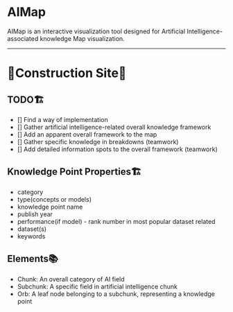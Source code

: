 # AIMap
AIMap is an interactive visualization tool designed for Artificial Intelligence-associated knowledge Map visualization.

-----
# 🚧Construction Site🚧
## TODO🏗️
* [] Find a way of implementation
* [] Gather artificial intelligence-related overall knowledge framework
* [] Add an apparent overall framework to the map
* [] Gather specific knowledge in breakdowns (teamwork)
* [] Add detailed information spots to the overall framework (teamwork)

## Knowledge Point Properties🏗️
- category
- type(concepts or models)
- knowledge point name
- publish year
- performance(if model) - rank number in most popular dataset related
- dataset(s)
- keywords

## Elements📚
- Chunk: An overall category of AI field
- Subchunk: A specific field in artificial intelligence chunk
- Orb: A leaf node belonging to a subchunk, representing a knowledge point

